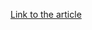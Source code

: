 [Link to the article](https://www.welivesecurity.com/2015/01/13/really-need-antivirus-software-linux-desktops/)
